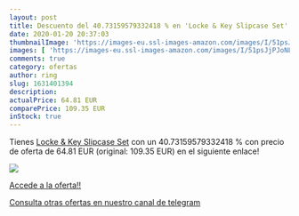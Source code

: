 ```yaml
---
layout: post
title: Descuento del 40.73159579332418 % en 'Locke & Key Slipcase Set'
date: 2020-01-20 20:37:03
thumbnailImage: 'https://images-eu.ssl-images-amazon.com/images/I/51psJjPJoNL._SL200_.jpg'
images: [ 'https://images-eu.ssl-images-amazon.com/images/I/51psJjPJoNL._SL200_.jpg' ]
comments: true
category: ofertas
author: ring
slug: 1631401394
description:
actualPrice: 64.81 EUR
comparePrice: 109.35 EUR
inStock: true
---
```


Tienes [Locke & Key Slipcase Set](https://www.amazon.com/dp/1631401394/?tag=redken08-20) con un 40.73159579332418 % con precio de oferta de 64.81 EUR (original: 109.35 EUR) en el siguiente enlace!

[![](https://images-eu.ssl-images-amazon.com/images/I/51psJjPJoNL._SL200_.jpg)](https://www.amazon.com/dp/1631401394/?tag=redken08-20)

[Accede a la oferta!!](https://www.amazon.com/dp/1631401394/?tag=redken08-20)

[Consulta otras ofertas en nuestro canal de telegram](https://t.me/s/ofertas25)
